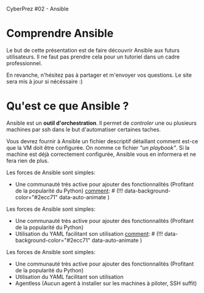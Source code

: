[comment]: # (THEME = solarized)
[comment]: # (CODE_THEME = zenburn)
[comment]: # (The list of themes is at https://revealjs.com/themes/)
[comment]: # (The list of code themes is at https://highlightjs.org/)
[comment]: # (Pass optional settings to reveal.js:)
[comment]: # (controls: true)
[comment]: # (controlsTutorial: true)
[comment]: # (keyboard: true)
[comment]: # (progress: true)
[comment]: # (slideNumber: true)
[comment]: # (showSlideNumber: 'all')
[comment]: # (markdown: { smartypants: true })
[comment]: # (hash: true)
[comment]: # (respondToHashChanges: true)
[comment]: # (Other settings are documented at https://revealjs.com/config/)

CyberPrez #02 - Ansible
# Comprendre Ansible 

[comment]: # (!!! data-background-color="#2ecc71")

Le but de cette présentation est de faire découvrir Ansible aux futurs utilisateurs. Il ne faut pas prendre cela pour un tutoriel dans un cadre professionnel.

En revanche, n'hésitez pas à partager et m'envoyer vos questions. Le site sera mis à jour si nécéssaire :)

[comment]: # (!!! data-background-color="#2ecc71")

# Qu'est ce que Ansible ? 

[comment]: # (!!! data-background-color="#2ecc71")

Ansible est un **outil d'orchestration**. Il permet de *controler* une ou plusieurs machines par ssh dans le but d'automatiser certaines taches. 

[comment]: # (!!! data-background-color="#2ecc71")

Vous devrez fournir à Ansible un fichier descriptif détaillant comment est-ce que la VM doit être configurée. 
On nomme ce fichier *"un playbook"*. 
Si la machine est déjà correctement configurée, Ansible vous en informera et ne fera rien de plus. 

[comment]: # (!!! data-background-color="#2ecc71")

Les forces de Ansible sont simples: 
- Une communauté très active pour ajouter des fonctionnalités (Profitant de la popularité du Python)
[comment]: # (!!! data-background-color="#2ecc71" data-auto-animate )

Les forces de Ansible sont simples: 
- Une communauté très active pour ajouter des fonctionnalités (Profitant de la popularité du Python)
- Utilisation du YAML facilitant son utilisation 
[comment]: # (!!! data-background-color="#2ecc71" data-auto-animate )

Les forces de Ansible sont simples: 
- Une communauté très active pour ajouter des fonctionnalités (Profitant de la popularité du Python)
- Utilisation du YAML facilitant son utilisation 
- Agentless (Aucun agent à installer sur les machines à piloter, SSH suffit)

[comment]: # (!!! data-background-color="#2ecc71" )

